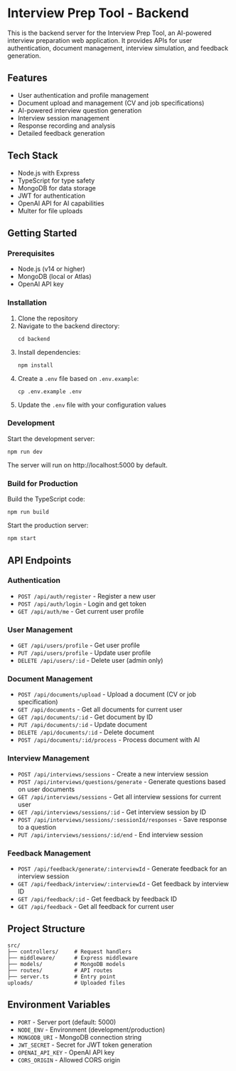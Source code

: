 # Interview Prep Tool - Backend

This is the backend server for the Interview Prep Tool, an AI-powered interview preparation web application. It provides APIs for user authentication, document management, interview simulation, and feedback generation.

## Features

- User authentication and profile management
- Document upload and management (CV and job specifications)
- AI-powered interview question generation
- Interview session management
- Response recording and analysis
- Detailed feedback generation

## Tech Stack

- Node.js with Express
- TypeScript for type safety
- MongoDB for data storage
- JWT for authentication
- OpenAI API for AI capabilities
- Multer for file uploads

## Getting Started

### Prerequisites

- Node.js (v14 or higher)
- MongoDB (local or Atlas)
- OpenAI API key

### Installation

1. Clone the repository
2. Navigate to the backend directory:
   ```
   cd backend
   ```
3. Install dependencies:
   ```
   npm install
   ```
4. Create a `.env` file based on `.env.example`:
   ```
   cp .env.example .env
   ```
5. Update the `.env` file with your configuration values

### Development

Start the development server:

```
npm run dev
```

The server will run on http://localhost:5000 by default.

### Build for Production

Build the TypeScript code:

```
npm run build
```

Start the production server:

```
npm start
```

## API Endpoints

### Authentication
- `POST /api/auth/register` - Register a new user
- `POST /api/auth/login` - Login and get token
- `GET /api/auth/me` - Get current user profile

### User Management
- `GET /api/users/profile` - Get user profile
- `PUT /api/users/profile` - Update user profile
- `DELETE /api/users/:id` - Delete user (admin only)

### Document Management
- `POST /api/documents/upload` - Upload a document (CV or job specification)
- `GET /api/documents` - Get all documents for current user
- `GET /api/documents/:id` - Get document by ID
- `PUT /api/documents/:id` - Update document
- `DELETE /api/documents/:id` - Delete document
- `POST /api/documents/:id/process` - Process document with AI

### Interview Management
- `POST /api/interviews/sessions` - Create a new interview session
- `POST /api/interviews/questions/generate` - Generate questions based on user documents
- `GET /api/interviews/sessions` - Get all interview sessions for current user
- `GET /api/interviews/sessions/:id` - Get interview session by ID
- `POST /api/interviews/sessions/:sessionId/responses` - Save response to a question
- `PUT /api/interviews/sessions/:id/end` - End interview session

### Feedback Management
- `POST /api/feedback/generate/:interviewId` - Generate feedback for an interview session
- `GET /api/feedback/interview/:interviewId` - Get feedback by interview ID
- `GET /api/feedback/:id` - Get feedback by feedback ID
- `GET /api/feedback` - Get all feedback for current user

## Project Structure

```
src/
├── controllers/     # Request handlers
├── middleware/      # Express middleware
├── models/          # MongoDB models
├── routes/          # API routes
├── server.ts        # Entry point
uploads/             # Uploaded files
```

## Environment Variables

- `PORT` - Server port (default: 5000)
- `NODE_ENV` - Environment (development/production)
- `MONGODB_URI` - MongoDB connection string
- `JWT_SECRET` - Secret for JWT token generation
- `OPENAI_API_KEY` - OpenAI API key
- `CORS_ORIGIN` - Allowed CORS origin
